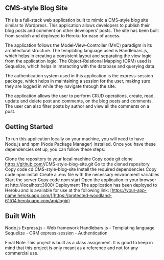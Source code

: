## CMS-style Blog Site
This is a full-stack web application built to mimic a CMS-style blog site similar to Wordpress. This application allows developers to publish their blog posts and comment on other developers' posts. The site has been built from scratch and deployed to Heroku for ease of access.

The application follows the Model-View-Controller (MVC) paradigm in its architectural structure. The templating language used is Handlebars.js, which helps in creating a consistent layout and separating the view logic from the application logic. The Object-Relational Mapping (ORM) used is Sequelize, which helps in interacting with the database and querying data.

The authentication system used in this application is the express-session package, which helps in maintaining a session for the user, making sure they are logged in while they navigate through the site.

The application allows the user to perform CRUD operations, create, read, update and delete post and comments, on the blog posts and comments. The user can also filter posts by author and view all the comments on a post.

## Getting Started
To run this application locally on your machine, you will need to have Node.js and npm (Node Package Manager) installed. Once you have these dependencies set up, you can follow these steps:

Clone the repository to your local machine
Copy code
git clone https://github.com/<your-username>/CMS-style-blog-site.git
Go to the cloned repository
Copy code
cd CMS-style-blog-site
Install the required dependencies
Copy code
npm install
Create a .env file with the necessary environment variables
Start the server
Copy code
npm start
Open the application in your browser at http://localhost:3000/
Deployment
The application has been deployed to Heroku and is available for use at the following link: [https://your-app-name.herokuapp.com/](https://protected-woodland-61514.herokuapp.com/api/login)

## Built With
Node.js
Express.js - Web framework
Handlebars.js - Templating language
Sequelize - ORM
express-session - Authentication

Final Note
This project is built as a class assignment. It is good to keep in mind that this project is only meant as a reference and not for any commercial use.
